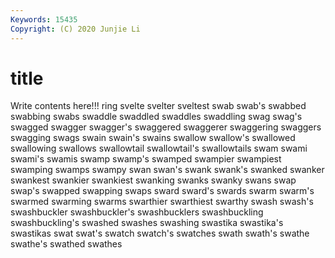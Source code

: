 ```yaml
---
Keywords: 15435
Copyright: (C) 2020 Junjie Li
---
```


# title

Write contents here!!!
ring 
svelte 
svelter 
sveltest 
swab
swab's 
swabbed 
swabbing 
swabs 
swaddle 
swaddled 
swaddles 
swaddling 
swag 
swag's
swagged 
swagger 
swagger's 
swaggered 
swaggerer 
swaggering 
swaggers 
swagging 
swags 
swain
swain's 
swains 
swallow 
swallow's 
swallowed 
swallowing 
swallows 
swallowtail 
swallowtail's 
swallowtails
swam 
swami 
swami's 
swamis 
swamp 
swamp's 
swamped 
swampier 
swampiest 
swamping
swamps 
swampy 
swan 
swan's 
swank 
swank's 
swanked 
swanker 
swankest 
swankier
swankiest 
swanking 
swanks 
swanky 
swans 
swap 
swap's 
swapped 
swapping 
swaps
sward 
sward's 
swards 
swarm 
swarm's 
swarmed 
swarming 
swarms 
swarthier 
swarthiest
swarthy 
swash 
swash's 
swashbuckler 
swashbuckler's 
swashbucklers 
swashbuckling 
swashbuckling's 
swashed 
swashes
swashing 
swastika 
swastika's 
swastikas 
swat 
swat's 
swatch 
swatch's 
swatches 
swath
swath's 
swathe 
swathe's 
swathed 
swathes 
